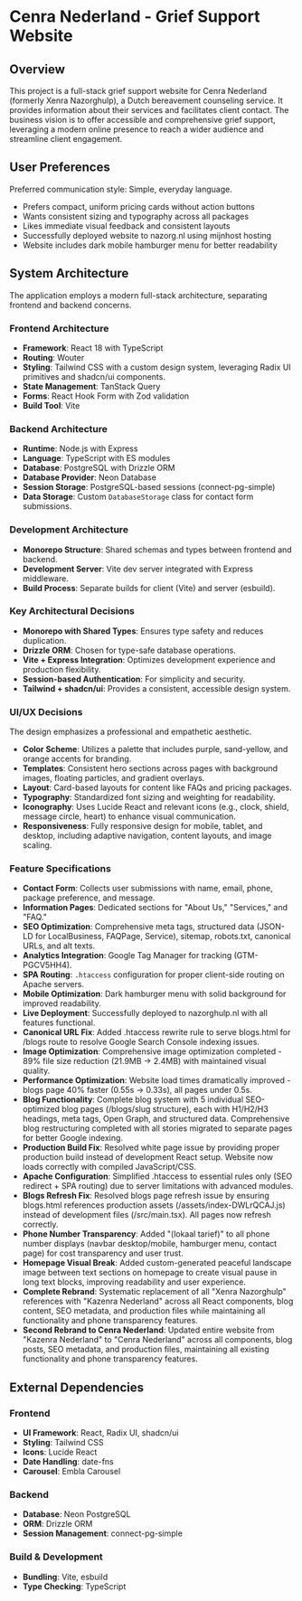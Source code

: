 # Cenra Nederland - Grief Support Website

## Overview
This project is a full-stack grief support website for Cenra Nederland (formerly Xenra Nazorghulp), a Dutch bereavement counseling service. It provides information about their services and facilitates client contact. The business vision is to offer accessible and comprehensive grief support, leveraging a modern online presence to reach a wider audience and streamline client engagement.

## User Preferences
Preferred communication style: Simple, everyday language.
- Prefers compact, uniform pricing cards without action buttons
- Wants consistent sizing and typography across all packages
- Likes immediate visual feedback and consistent layouts
- Successfully deployed website to nazorg.nl using mijnhost hosting
- Website includes dark mobile hamburger menu for better readability

## System Architecture
The application employs a modern full-stack architecture, separating frontend and backend concerns.

### Frontend Architecture
- **Framework**: React 18 with TypeScript
- **Routing**: Wouter
- **Styling**: Tailwind CSS with a custom design system, leveraging Radix UI primitives and shadcn/ui components.
- **State Management**: TanStack Query
- **Forms**: React Hook Form with Zod validation
- **Build Tool**: Vite

### Backend Architecture
- **Runtime**: Node.js with Express
- **Language**: TypeScript with ES modules
- **Database**: PostgreSQL with Drizzle ORM
- **Database Provider**: Neon Database
- **Session Storage**: PostgreSQL-based sessions (connect-pg-simple)
- **Data Storage**: Custom `DatabaseStorage` class for contact form submissions.

### Development Architecture
- **Monorepo Structure**: Shared schemas and types between frontend and backend.
- **Development Server**: Vite dev server integrated with Express middleware.
- **Build Process**: Separate builds for client (Vite) and server (esbuild).

### Key Architectural Decisions
- **Monorepo with Shared Types**: Ensures type safety and reduces duplication.
- **Drizzle ORM**: Chosen for type-safe database operations.
- **Vite + Express Integration**: Optimizes development experience and production flexibility.
- **Session-based Authentication**: For simplicity and security.
- **Tailwind + shadcn/ui**: Provides a consistent, accessible design system.

### UI/UX Decisions
The design emphasizes a professional and empathetic aesthetic.
- **Color Scheme**: Utilizes a palette that includes purple, sand-yellow, and orange accents for branding.
- **Templates**: Consistent hero sections across pages with background images, floating particles, and gradient overlays.
- **Layout**: Card-based layouts for content like FAQs and pricing packages.
- **Typography**: Standardized font sizing and weighting for readability.
- **Iconography**: Uses Lucide React and relevant icons (e.g., clock, shield, message circle, heart) to enhance visual communication.
- **Responsiveness**: Fully responsive design for mobile, tablet, and desktop, including adaptive navigation, content layouts, and image scaling.

### Feature Specifications
- **Contact Form**: Collects user submissions with name, email, phone, package preference, and message.
- **Information Pages**: Dedicated sections for "About Us," "Services," and "FAQ."
- **SEO Optimization**: Comprehensive meta tags, structured data (JSON-LD for LocalBusiness, FAQPage, Service), sitemap, robots.txt, canonical URLs, and alt texts.
- **Analytics Integration**: Google Tag Manager for tracking (GTM-PGCV5HH4).
- **SPA Routing**: `.htaccess` configuration for proper client-side routing on Apache servers.
- **Mobile Optimization**: Dark hamburger menu with solid background for improved readability.
- **Live Deployment**: Successfully deployed to nazorghulp.nl with all features functional.
- **Canonical URL Fix**: Added .htaccess rewrite rule to serve blogs.html for /blogs route to resolve Google Search Console indexing issues.
- **Image Optimization**: Comprehensive image optimization completed - 89% file size reduction (21.9MB → 2.4MB) with maintained visual quality.
- **Performance Optimization**: Website load times dramatically improved - blogs page 40% faster (0.55s → 0.33s), all pages under 0.5s.
- **Blog Functionality**: Complete blog system with 5 individual SEO-optimized blog pages (/blogs/slug structure), each with H1/H2/H3 headings, meta tags, Open Graph, and structured data. Comprehensive blog restructuring completed with all stories migrated to separate pages for better Google indexing.
- **Production Build Fix**: Resolved white page issue by providing proper production build instead of development React setup. Website now loads correctly with compiled JavaScript/CSS.
- **Apache Configuration**: Simplified .htaccess to essential rules only (SEO redirect + SPA routing) due to server limitations with advanced modules.
- **Blogs Refresh Fix**: Resolved blogs page refresh issue by ensuring blogs.html references production assets (/assets/index-DWLrQCAJ.js) instead of development files (/src/main.tsx). All pages now refresh correctly.
- **Phone Number Transparency**: Added "(lokaal tarief)" to all phone number displays (navbar desktop/mobile, hamburger menu, contact page) for cost transparency and user trust.
- **Homepage Visual Break**: Added custom-generated peaceful landscape image between text sections on homepage to create visual pause in long text blocks, improving readability and user experience.
- **Complete Rebrand**: Systematic replacement of all "Xenra Nazorghulp" references with "Kazenra Nederland" across all React components, blog content, SEO metadata, and production files while maintaining all functionality and phone transparency features.
- **Second Rebrand to Cenra Nederland**: Updated entire website from "Kazenra Nederland" to "Cenra Nederland" across all components, blog posts, SEO metadata, and production files, maintaining all existing functionality and phone transparency features.

## External Dependencies

### Frontend
- **UI Framework**: React, Radix UI, shadcn/ui
- **Styling**: Tailwind CSS
- **Icons**: Lucide React
- **Date Handling**: date-fns
- **Carousel**: Embla Carousel

### Backend
- **Database**: Neon PostgreSQL
- **ORM**: Drizzle ORM
- **Session Management**: connect-pg-simple

### Build & Development
- **Bundling**: Vite, esbuild
- **Type Checking**: TypeScript